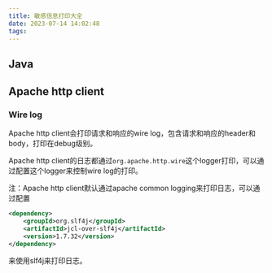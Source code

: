 ```yaml
---
title: 敏感信息打印大全
date: 2023-07-14 14:02:48
tags:
---
```

## Java

## Apache http client

### Wire log

Apache http client会打印请求和响应的wire log，包含请求和响应的header和body，打印在debug级别。

Apache http client的日志都通过`org.apache.http.wire`这个logger打印，可以通过配置这个logger来控制wire log的打印。

注：Apache http client默认通过apache common logging来打印日志，可以通过配置
```xml
<dependency>
    <groupId>org.slf4j</groupId>
    <artifactId>jcl-over-slf4j</artifactId>
    <version>1.7.32</version>
</dependency>
```
来使用slf4j来打印日志。
